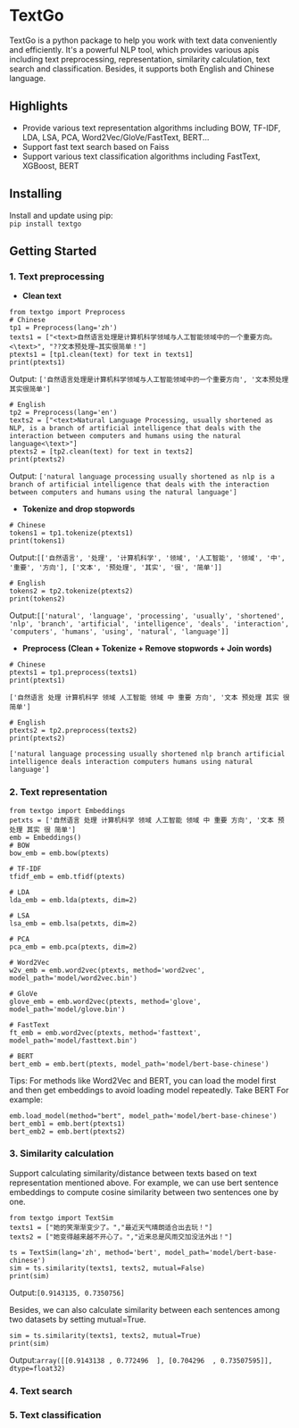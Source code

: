# TextGo
TextGo is a python package to help you work with text data conveniently and efficiently. It's a powerful NLP tool, which provides various apis including text preprocessing, representation, similarity calculation, text search and classification. Besides, it supports both English and Chinese language.

## Highlights
* Provide various text representation algorithms including BOW, TF-IDF, LDA, LSA, PCA, Word2Vec/GloVe/FastText, BERT...
* Support fast text search based on Faiss
* Support various text classification algorithms including FastText, XGBoost, BERT

## Installing
Install and update using pip:      
`pip install textgo`

## Getting Started
### 1. Text preprocessing
   
+ **Clean text**

```
from textgo import Preprocess
# Chinese
tp1 = Preprocess(lang='zh')
texts1 = ["<text>自然语言处理是计算机科学领域与人工智能领域中的一个重要方向。<\text>", "??文本预处理~其实很简单！"]
ptexts1 = [tp1.clean(text) for text in texts1]
print(ptexts1)
```

Output: `['自然语言处理是计算机科学领域与人工智能领域中的一个重要方向', '文本预处理其实很简单']`
  
```
# English
tp2 = Preprocess(lang='en')
texts2 = ["<text>Natural Language Processing, usually shortened as NLP, is a branch of artificial intelligence that deals with the interaction between computers and humans using the natural language<\text>"]
ptexts2 = [tp2.clean(text) for text in texts2]
print(ptexts2)
```
Output: `['natural language processing usually shortened as nlp is a branch of artificial intelligence that deals with the interaction between computers and humans using the natural language']`

+ **Tokenize and drop stopwords**
```
# Chinese
tokens1 = tp1.tokenize(ptexts1)
print(tokens1)
```
Output:`[['自然语言', '处理', '计算机科学', '领域', '人工智能', '领域', '中', '重要', '方向'], ['文本', '预处理', '其实', '很', '简单']]`

```
# English
tokens2 = tp2.tokenize(ptexts2)
print(tokens2)
```
Output:`[['natural', 'language', 'processing', 'usually', 'shortened', 'nlp', 'branch', 'artificial', 'intelligence', 'deals', 'interaction', 'computers', 'humans', 'using', 'natural', 'language']]`

+ **Preprocess (Clean + Tokenize + Remove stopwords + Join words)**
```
# Chinese
ptexts1 = tp1.preprocess(texts1)
print(ptexts1)
```
```['自然语言 处理 计算机科学 领域 人工智能 领域 中 重要 方向', '文本 预处理 其实 很 简单']```

```
# English
ptexts2 = tp2.preprocess(texts2)
print(ptexts2)
```
```['natural language processing usually shortened nlp branch artificial intelligence deals interaction computers humans using natural language']```

### 2. Text representation
```
from textgo import Embeddings
petxts = ['自然语言 处理 计算机科学 领域 人工智能 领域 中 重要 方向', '文本 预处理 其实 很 简单']
emb = Embeddings()
# BOW
bow_emb = emb.bow(ptexts)

# TF-IDF
tfidf_emb = emb.tfidf(ptexts)

# LDA
lda_emb = emb.lda(ptexts, dim=2)

# LSA
lsa_emb = emb.lsa(petxts, dim=2)

# PCA
pca_emb = emb.pca(ptexts, dim=2)

# Word2Vec
w2v_emb = emb.word2vec(ptexts, method='word2vec', model_path='model/word2vec.bin')

# GloVe
glove_emb = emb.word2vec(ptexts, method='glove', model_path='model/glove.bin')

# FastText
ft_emb = emb.word2vec(ptexts, method='fasttext', model_path='model/fasttext.bin')

# BERT
bert_emb = emb.bert(ptexts, model_path='model/bert-base-chinese')

```
Tips: For methods like Word2Vec and BERT, you can load the model first and then get embeddings to avoid loading model repeatedly. Take BERT For example:
```
emb.load_model(method="bert", model_path='model/bert-base-chinese')
bert_emb1 = emb.bert(ptexts1)
bert_emb2 = emb.bert(ptexts2)
```

### 3. Similarity calculation

Support calculating similarity/distance between texts based on text representation mentioned above. For example, we can use bert sentence embeddings to compute cosine similarity between two sentences one by one.
```
from textgo import TextSim
texts1 = ["她的笑渐渐变少了。","最近天气晴朗适合出去玩！"]
texts2 = ["她变得越来越不开心了。","近来总是风雨交加没法外出！"]

ts = TextSim(lang='zh', method='bert', model_path='model/bert-base-chinese')
sim = ts.similarity(texts1, texts2, mutual=False)
print(sim)
```   

Output:`[0.9143135, 0.7350756]`

Besides, we can also calculate similarity between each sentences among two datasets by setting mutual=True.
```
sim = ts.similarity(texts1, texts2, mutual=True)
print(sim)
```

Output:`
array([[0.9143138 , 0.772496  ],
       [0.704296  , 0.73507595]], dtype=float32)
`
       
### 4. Text search

### 5. Text classification
  
